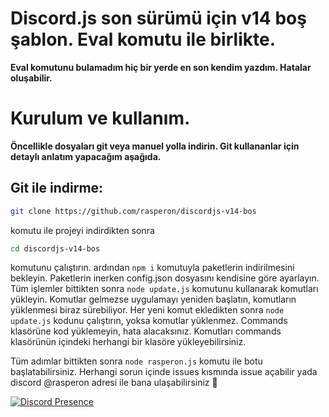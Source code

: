 # Discord.js son sürümü için v14 boş şablon. Eval komutu ile birlikte.
**Eval komutunu bulamadım hiç bir yerde en son kendim yazdım. Hatalar oluşabilir.**

# Kurulum ve kullanım.
**Öncellikle dosyaları git veya manuel yolla indirin. Git kullananlar için detaylı anlatım yapacağım aşağıda.**

## Git ile indirme:
```bash
git clone https://github.com/rasperon/discordjs-v14-bos
```
komutu ile projeyi indirdikten sonra
```bash
cd discordjs-v14-bos
```
komutunu çalıştırın. ardından ```npm i``` komutuyla paketlerin indirilmesini bekleyin. Paketlerin inerken config.json dosyasını kendisine göre ayarlayın. Tüm işlemler bittikten sonra `node update.js` komutunu kullanarak komutları yükleyin. Komutlar gelmezse uygulamayı yeniden başlatın, komutların yüklenmesi biraz sürebiliyor. Her yeni komut ekledikten sonra `node update.js` kodunu çalıştırın, yoksa komutlar yüklenmez. Commands klasörüne kod yüklemeyin, hata alacaksınız. Komutları commands klasörünün içindeki herhangi bir klasöre yükleyebilirsiniz. 

Tüm adımlar bittikten sonra `node rasperon.js` komutu ile botu başlatabilirsiniz. Herhangi sorun içinde issues kısmında issue açabilir yada discord @rasperon adresi ile bana ulaşabilirsiniz 💖

[![Discord Presence](https://lanyard.cnrad.dev/api/705665813994012695)](https://discord.com/users/705665813994012695)
